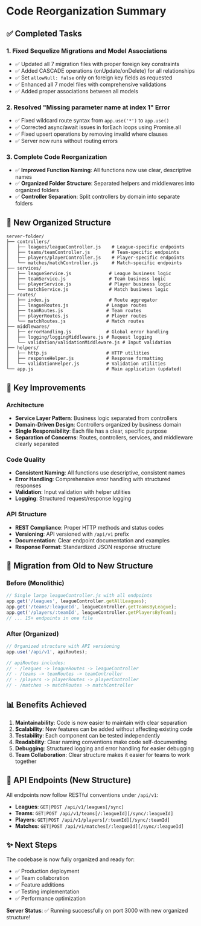 # Code Reorganization Summary

## ✅ Completed Tasks

### 1. **Fixed Sequelize Migrations and Model Associations**

- ✅ Updated all 7 migration files with proper foreign key constraints
- ✅ Added CASCADE operations (onUpdate/onDelete) for all relationships
- ✅ Set `allowNull: false` only on foreign key fields as requested
- ✅ Enhanced all 7 model files with comprehensive validations
- ✅ Added proper associations between all models

### 2. **Resolved "Missing parameter name at index 1" Error**

- ✅ Fixed wildcard route syntax from `app.use('*')` to `app.use()`
- ✅ Corrected async/await issues in forEach loops using Promise.all
- ✅ Fixed upsert operations by removing invalid where clauses
- ✅ Server now runs without routing errors

### 3. **Complete Code Reorganization**

- ✅ **Improved Function Naming**: All functions now use clear, descriptive names
- ✅ **Organized Folder Structure**: Separated helpers and middlewares into organized folders
- ✅ **Controller Separation**: Split controllers by domain into separate folders

## 📁 New Organized Structure

```
server-folder/
├── controllers/
│   ├── leagues/leagueController.js    # League-specific endpoints
│   ├── teams/teamController.js        # Team-specific endpoints
│   ├── players/playerController.js    # Player-specific endpoints
│   └── matches/matchController.js     # Match-specific endpoints
├── services/
│   ├── leagueService.js              # League business logic
│   ├── teamService.js                # Team business logic
│   ├── playerService.js              # Player business logic
│   └── matchService.js               # Match business logic
├── routes/
│   ├── index.js                      # Route aggregator
│   ├── leagueRoutes.js              # League routes
│   ├── teamRoutes.js                # Team routes
│   ├── playerRoutes.js              # Player routes
│   └── matchRoutes.js               # Match routes
├── middlewares/
│   ├── errorHandling.js             # Global error handling
│   ├── logging/loggingMiddleware.js # Request logging
│   └── validation/validationMiddleware.js # Input validation
├── helpers/
│   ├── http.js                      # HTTP utilities
│   ├── responseHelper.js            # Response formatting
│   └── validationHelper.js          # Validation utilities
└── app.js                           # Main application (updated)
```

## 🚀 Key Improvements

### **Architecture**

- **Service Layer Pattern**: Business logic separated from controllers
- **Domain-Driven Design**: Controllers organized by business domain
- **Single Responsibility**: Each file has a clear, specific purpose
- **Separation of Concerns**: Routes, controllers, services, and middleware clearly separated

### **Code Quality**

- **Consistent Naming**: All functions use descriptive, consistent names
- **Error Handling**: Comprehensive error handling with structured responses
- **Validation**: Input validation with helper utilities
- **Logging**: Structured request/response logging

### **API Structure**

- **REST Compliance**: Proper HTTP methods and status codes
- **Versioning**: API versioned with `/api/v1` prefix
- **Documentation**: Clear endpoint documentation and examples
- **Response Format**: Standardized JSON response structure

## 🔄 Migration from Old to New Structure

### Before (Monolithic)

```javascript
// Single large leagueController.js with all endpoints
app.get('/leagues', leagueController.getAllLeagues);
app.get('/teams/:leagueId', leagueController.getTeamsByLeague);
app.get('/players/:teamId', leagueController.getPlayersByTeam);
// ... 15+ endpoints in one file
```

### After (Organized)

```javascript
// Organized structure with API versioning
app.use('/api/v1', apiRoutes);

// apiRoutes includes:
// - /leagues -> leagueRoutes -> leagueController
// - /teams -> teamRoutes -> teamController
// - /players -> playerRoutes -> playerController
// - /matches -> matchRoutes -> matchController
```

## 📊 Benefits Achieved

1. **Maintainability**: Code is now easier to maintain with clear separation
2. **Scalability**: New features can be added without affecting existing code
3. **Testability**: Each component can be tested independently
4. **Readability**: Clear naming conventions make code self-documenting
5. **Debugging**: Structured logging and error handling for easier debugging
6. **Team Collaboration**: Clear structure makes it easier for teams to work together

## 🎯 API Endpoints (New Structure)

All endpoints now follow RESTful conventions under `/api/v1`:

- **Leagues**: `GET|POST /api/v1/leagues[/sync]`
- **Teams**: `GET|POST /api/v1/teams[/:leagueId][/sync/:leagueId]`
- **Players**: `GET|POST /api/v1/players[/:teamId][/sync/:teamId]`
- **Matches**: `GET|POST /api/v1/matches[/:leagueId][/sync/:leagueId]`

## ✨ Next Steps

The codebase is now fully organized and ready for:

- ✅ Production deployment
- ✅ Team collaboration
- ✅ Feature additions
- ✅ Testing implementation
- ✅ Performance optimization

**Server Status**: ✅ Running successfully on port 3000 with new organized structure!
